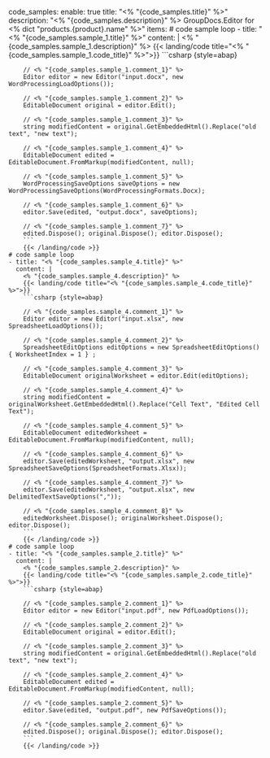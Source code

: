 code_samples:
  enable: true
  title: "<% "{code_samples.title}" %>"
  description: "<% "{code_samples.description}" %> GroupDocs.Editor for <% dict "products.{product}.name" %>"
  items:
    # code sample loop
    - title: "<% "{code_samples.sample_1.title}" %>"
      content: |
        <% "{code_samples.sample_1.description}" %> 
        {{< landing/code title="<% "{code_samples.sample_1.code_title}" %>">}}
        ```csharp {style=abap}
        
        // <% "{code_samples.sample_1.comment_1}" %>
        Editor editor = new Editor("input.docx", new WordProcessingLoadOptions());
        
        // <% "{code_samples.sample_1.comment_2}" %>
        EditableDocument original = editor.Edit();
        
        // <% "{code_samples.sample_1.comment_3}" %>
        string modifiedContent = original.GetEmbeddedHtml().Replace("old text", "new text");
        
        // <% "{code_samples.sample_1.comment_4}" %>
        EditableDocument edited = EditableDocument.FromMarkup(modifiedContent, null);
        
        // <% "{code_samples.sample_1.comment_5}" %>
        WordProcessingSaveOptions saveOptions = new WordProcessingSaveOptions(WordProcessingFormats.Docx);
        
        // <% "{code_samples.sample_1.comment_6}" %>
        editor.Save(edited, "output.docx", saveOptions);
        
        // <% "{code_samples.sample_1.comment_7}" %>
        edited.Dispose(); original.Dispose(); editor.Dispose();
        ```
        {{< /landing/code >}}
    # code sample loop
    - title: "<% "{code_samples.sample_4.title}" %>"
      content: |
        <% "{code_samples.sample_4.description}" %>
        {{< landing/code title="<% "{code_samples.sample_4.code_title}" %>">}}
        ```csharp {style=abap}
        
        // <% "{code_samples.sample_4.comment_1}" %>
        Editor editor = new Editor("input.xlsx", new SpreadsheetLoadOptions());
        
        // <% "{code_samples.sample_4.comment_2}" %>
        SpreadsheetEditOptions editOptions = new SpreadsheetEditOptions() { WorksheetIndex = 1 } ;
        
        // <% "{code_samples.sample_4.comment_3}" %>
        EditableDocument originalWorksheet = editor.Edit(editOptions);
        
        // <% "{code_samples.sample_4.comment_4}" %>
        string modifiedContent = originalWorksheet.GetEmbeddedHtml().Replace("Cell Text", "Edited Cell Text");
        
        // <% "{code_samples.sample_4.comment_5}" %>
        EditableDocument editedWorksheet = EditableDocument.FromMarkup(modifiedContent, null);
        
        // <% "{code_samples.sample_4.comment_6}" %>
        editor.Save(editedWorksheet, "output.xlsx", new SpreadsheetSaveOptions(SpreadsheetFormats.Xlsx));
        
        // <% "{code_samples.sample_4.comment_7}" %>
        editor.Save(editedWorksheet, "output.xlsx", new DelimitedTextSaveOptions(","));
        
        // <% "{code_samples.sample_4.comment_8}" %>
        editedWorksheet.Dispose(); originalWorksheet.Dispose(); editor.Dispose();
        ```
        {{< /landing/code >}}
    # code sample loop
    - title: "<% "{code_samples.sample_2.title}" %>"
      content: |
        <% "{code_samples.sample_2.description}" %>
        {{< landing/code title="<% "{code_samples.sample_2.code_title}" %>">}}
        ```csharp {style=abap}
        
        // <% "{code_samples.sample_2.comment_1}" %>
        Editor editor = new Editor("input.pdf", new PdfLoadOptions());
        
        // <% "{code_samples.sample_2.comment_2}" %>
        EditableDocument original = editor.Edit();
        
        // <% "{code_samples.sample_2.comment_3}" %>
        string modifiedContent = original.GetEmbeddedHtml().Replace("old text", "new text");
        
        // <% "{code_samples.sample_2.comment_4}" %>
        EditableDocument edited = EditableDocument.FromMarkup(modifiedContent, null);
        
        // <% "{code_samples.sample_2.comment_5}" %>
        editor.Save(edited, "output.pdf", new PdfSaveOptions());
        
        // <% "{code_samples.sample_2.comment_6}" %>
        edited.Dispose(); original.Dispose(); editor.Dispose();
        ```
        {{< /landing/code >}}